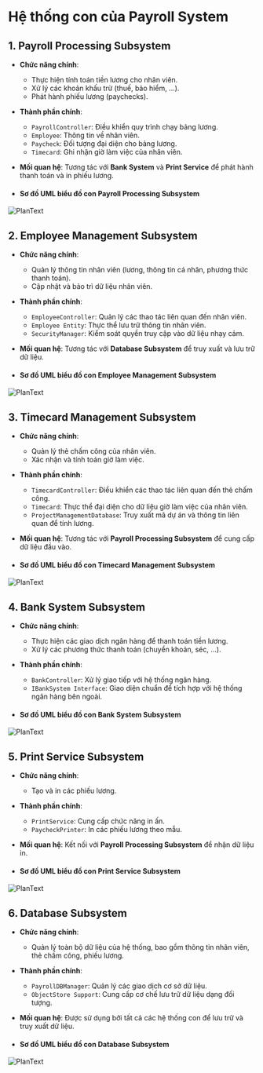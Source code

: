 # Hệ thống con của Payroll System

## 1. Payroll Processing Subsystem
- **Chức năng chính**:
  - Thực hiện tính toán tiền lương cho nhân viên.
  - Xử lý các khoản khấu trừ (thuế, bảo hiểm, ...).
  - Phát hành phiếu lương (paychecks).
- **Thành phần chính**:
  - `PayrollController`: Điều khiển quy trình chạy bảng lương.
  - `Employee`: Thông tin về nhân viên.
  - `Paycheck`: Đối tượng đại diện cho bảng lương.
  - `Timecard`: Ghi nhận giờ làm việc của nhân viên.
- **Mối quan hệ**: Tương tác với **Bank System** và **Print Service** để phát hành thanh toán và in phiếu lương.

- #### Sơ đồ UML biểu đồ con Payroll Processing Subsystem
![PlanText](https://www.planttext.com/api/plantuml/png/T94zRiCm38LtdKAZC-W27ee0RO5sCv00dGcPTOn8Oa19Wr7qP1rwf5wX-h7Y54KcWT_JUoIbdw_llG_08LeZ1rYOZ1cOD7e_kqbe0zut_aWkv1DPVWWf9KUtAjqkrngCZWO29bh9X0wv0dr2VKxqKsoXXPKi1PQY2xryDmIXX34cO_U7txYVxSNGWbZTk5QlOozdb_tAWSLU7WBdDLBjmG0lDmqc38V2kbsZr_JZR543ZpNzH97z6_4PnyslBh0Co3CbzfGcNIDVjhjRRfM6PiX2iQH-_vzMgOVhTdVazdHtv3QzsACRqx-ANm000F__0m00)

## 2. Employee Management Subsystem
- **Chức năng chính**:
  - Quản lý thông tin nhân viên (lương, thông tin cá nhân, phương thức thanh toán).
  - Cập nhật và bảo trì dữ liệu nhân viên.
- **Thành phần chính**:
  - `EmployeeController`: Quản lý các thao tác liên quan đến nhân viên.
  - `Employee Entity`: Thực thể lưu trữ thông tin nhân viên.
  - `SecurityManager`: Kiểm soát quyền truy cập vào dữ liệu nhạy cảm.
- **Mối quan hệ**: Tương tác với **Database Subsystem** để truy xuất và lưu trữ dữ liệu.

- #### Sơ đồ UML biểu đồ con Employee Management Subsystem
![PlanText](https://www.planttext.com/api/plantuml/png/T9513e9034NtSufPme8Bi32eSU52DvoWGYN4qZ4pnOGOJ-R28ta5gGeQeil-zhzs_joljom8U6aRiglcIAv3t013XGsoc88WXB6nT2pU4Q6tPsEjhL26rfhtBiAXA5DRiyJfwDJfzbY2u4_3Pp0s5pFP-joLJDWgCJIzCnTVSwNr3lYWs6yj087lKhid1pAzkOpY0QRwjkUfChfLp9y0bL-8yRmSYzRNqhtIUYTo0ghrbVEYm12YDg0VU3rXuHmXi39-H9eaiqzUV_gJfIP3BlklCmy0003__mC0)

## 3. Timecard Management Subsystem
- **Chức năng chính**:
  - Quản lý thẻ chấm công của nhân viên.
  - Xác nhận và tính toán giờ làm việc.
- **Thành phần chính**:
  - `TimecardController`: Điều khiển các thao tác liên quan đến thẻ chấm công.
  - `Timecard`: Thực thể đại diện cho dữ liệu giờ làm việc của nhân viên.
  - `ProjectManagementDatabase`: Truy xuất mã dự án và thông tin liên quan để tính lương.
- **Mối quan hệ**: Tương tác với **Payroll Processing Subsystem** để cung cấp dữ liệu đầu vào.

- #### Sơ đồ UML biểu đồ con Timecard Management Subsystem
![PlanText](https://www.planttext.com/api/plantuml/png/T57DQiCm3BxxANnCe7c174QXFMo7GQ23dTLOox8vLf2LGnbziXtsI7s5sbrgZsQz2A7lHtpIwVjdxGLOfi7gbtx05jWyWuCE1tIYMWlU9s13JfYiHTPVIclTeLoX0eVHqW7noTIwTxBI1WHhlGsrh9D3L4rZX99GvYQJoiXg6V-o5lRlDB5_9Vx4C7cp164smg51xiaiznxLJPPBWchf4gStFdFKnymjoioEK7CLHE0YIViQfWzi9TyqmB07Z-c4CsD31elnjvzJ1hETSE-wQFVF4whg8IUyWz_ThzReJ7YxEWC00F__0m00)

## 4. Bank System Subsystem
- **Chức năng chính**:
  - Thực hiện các giao dịch ngân hàng để thanh toán tiền lương.
  - Xử lý các phương thức thanh toán (chuyển khoản, séc, ...).
- **Thành phần chính**:
  - `BankController`: Xử lý giao tiếp với hệ thống ngân hàng.
  - `IBankSystem Interface`: Giao diện chuẩn để tích hợp với hệ thống ngân hàng bên ngoài.

- #### Sơ đồ UML biểu đồ con Bank System Subsystem
![PlanText](https://www.planttext.com/api/plantuml/png/T91D3e9038NtSuekCO4Bi32eSU6EX1FKeIXX_Z9J5XFZoLnu9AyWCfWG4tSlxUlNrxuUpoemUXwrWZsQeOc1IGkfC8IvSB26lLMAFDm403Xl9OLGOzHaE2Fjb8r49HmNbOF3AAyaXnBgHMt4NQoOQKdYjUHiw3b3RKV39NJA8kTmdcmxALEjOT-Rompf3PFlK1AS_f5ctq_qejYkprkDVZhVcA8YqqwV46y0003__mC0)

## 5. Print Service Subsystem
- **Chức năng chính**:
  - Tạo và in các phiếu lương.
- **Thành phần chính**:
  - `PrintService`: Cung cấp chức năng in ấn.
  - `PaycheckPrinter`: In các phiếu lương theo mẫu.
- **Mối quan hệ**: Kết nối với **Payroll Processing Subsystem** để nhận dữ liệu in.

- #### Sơ đồ UML biểu đồ con Print Service Subsystem
![PlanText](https://www.planttext.com/api/plantuml/png/UhzxlqDnIM9HIMbkZa90KMPUIN1gKLbcSYfNSavYSJ6Aa48rbuA2GW58922nCZaZDJbRem3Ai5A02MborNB1D4E5m8Qa5a7qfwVcfHObbgJ295rIIn8pSufncOJY05rTExWiRXceTLmEgNafG6zn0G000F__0m00)

## 6. Database Subsystem
- **Chức năng chính**:
  - Quản lý toàn bộ dữ liệu của hệ thống, bao gồm thông tin nhân viên, thẻ chấm công, phiếu lương.
- **Thành phần chính**:
  - `PayrollDBManager`: Quản lý các giao dịch cơ sở dữ liệu.
  - `ObjectStore Support`: Cung cấp cơ chế lưu trữ dữ liệu dạng đối tượng.
- **Mối quan hệ**: Được sử dụng bởi tất cả các hệ thống con để lưu trữ và truy xuất dữ liệu.

- #### Sơ đồ UML biểu đồ con Database Subsystem
![PlanText](https://www.planttext.com/api/plantuml/png/R55B2i8m4Dtd5BEqYruW2n7HfIZK2qpJeNxIZybKAEB9N7Wahs3Q9XLfDu7toSnxoUVrNbb6mqsXOOECALfAcjIsbgaGIgEr8myF0G0MxzGnYymT4lRfXHH7dP8JzyAj8TDAIDYSopmA5l4KVju1MrDflLdliCISp6_kjgXrrT8mdpoG4EWe-8xdWXIQhFUn1n82FVhS9dKYTUrzjGSI0XtzCWqP4wwCgr_NbM6VgcDcwhgBuxF4yNBIIKnATgvGP5uDyUVL4Ff_xpItM56PkUyKNm000F__0m00)


